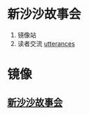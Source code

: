 # 新沙沙故事会

1. 镜像站
2. 读者交流 [utterances](https://github.com/apps/utterances)

# 镜像

## [新沙沙故事会](https://mmueeee.github.io/feiwen/newshasha3.com/)
